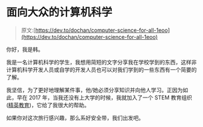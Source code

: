 # 面向大众的计算机科学

> 原文:[https://dev.to/dochan/computer-science-for-all-1eoo](https://dev.to/dochan/computer-science-for-all-1eoo)

你好，我是韩。

我是一名计算机科学的学生，我想用简短的文字分享我在学校学到的东西，这样非计算机科学开发人员或自学的开发人员也可以对我们学到的一些东西有一个简要的了解。

我坚信，为了更好地理解某件事，他/她必须分享知识并向他人学习。正因为如此，早在 2017 年，当我还没有上大学的时候，我就加入了一个 STEM 教育组织([精英教育](https://elite-education.org))，它给了我很大的帮助。

如果你对这次旅行感兴趣，那么系好安全带，我们出发吧。